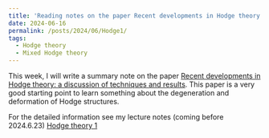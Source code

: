 ```yaml
---
title: 'Reading notes on the paper Recent developments in Hodge theory: a discussion of techniques and results'
date: 2024-06-16
permalink: /posts/2024/06/Hodge1/
tags:
  - Hodge theory
  - Mixed Hodge theory
---
```


This week, I will write a summary note on the paper [Recent developments in Hodge theory: a discussion of techniques and results](https://mathscinet.ams.org/mathscinet/article?mr=419850). This paper is a very good starting point to learn something about the degeneration and deformation of Hodge structures. 


For the detailed information see my lecture notes (coming before 2024.6.23) [Hodge theory 1](https://yilimath.github.io/files/Hodge/Hodge1.pdf)